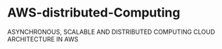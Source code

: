 # AWS-distributed-Computing
ASYNCHRONOUS, SCALABLE AND DISTRIBUTED COMPUTING CLOUD ARCHITECTURE IN AWS 
